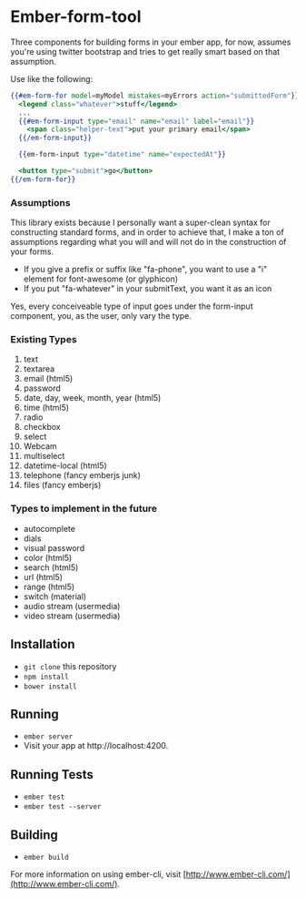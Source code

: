 # Ember-form-tool

Three components for building forms in your ember app, for now, assumes you're using twitter bootstrap and tries to get really smart based on that assumption.

Use like the following:

```handlebars
{{#em-form-for model=myModel mistakes=myErrors action="submittedForm"}}
  <legend class="whatever">stuff</legend>
  ...
  {{#em-form-input type="email" name="email" label="email"}}
    <span class="helper-text">put your primary email</span>
  {{/em-form-input}}

  {{em-form-input type="datetime" name="expectedAt"}}

  <button type="submit">go</button>
{{/em-form-for}}
```
### Assumptions

This library exists because I personally want a super-clean syntax for constructing standard forms, and in order to achieve that, I make a ton of assumptions regarding what you will and will not do in the construction of your forms.

- If you give a prefix or suffix like "fa-phone", you want to use a "i" element for font-awesome (or glyphicon)
- If you put "fa-whatever" in your submitText, you want it as an icon

Yes, every conceiveable type of input goes under the form-input component, you, as the user, only vary the type.

### Existing Types ###
1. text
2. textarea
3. email (html5)
4. password
5. date, day, week, month, year (html5)
6. time (html5)
7. radio
8. checkbox
9. select
10. Webcam
11. multiselect
12. datetime-local (html5)
13. telephone (fancy emberjs junk)
14. files (fancy emberjs)

### Types to implement in the future
- autocomplete
- dials
- visual password
- color (html5)
- search (html5)
- url (html5)
- range (html5)
- switch (material)
- audio stream (usermedia)
- video stream (usermedia)


## Installation

* `git clone` this repository
* `npm install`
* `bower install`

## Running

* `ember server`
* Visit your app at http://localhost:4200.

## Running Tests

* `ember test`
* `ember test --server`

## Building

* `ember build`

For more information on using ember-cli, visit [http://www.ember-cli.com/](http://www.ember-cli.com/).
